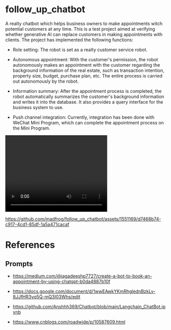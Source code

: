# follow_up_chatbot

A realty chatbot which helps business owners to make appointments witch potential customers at any time. This is a test project aimed at verifying whether generative AI can replace customers in making appointments with clients. The project has implemented the following functions:

- Role setting: The robot is set as a realty customer service robot.

- Autonomous appointment: With the customer's permission, the robot autonomously makes an appointment with the customer regarding the background information of the real estate, such as transaction intention, property size, budget, purchase plan, etc. The entire process is carried out autonomously by the robot.

- Information summary: After the appointment process is completed, the robot automatically summarizes the customer's background information and writes it into the database. It also provides a query interface for the business system to use.

- Push channel integration: Currently, integration has been done with WeChat Mini Program, which can complete the appointment process on the Mini Program.

<video width="320" height="240" autoplay="autoplay" preload="auto" controls>
    <source src="https://github.com/madfrog/follow_up_chatbot/assets/1551169/d7468b74-c917-4cd1-85df-1a5a471cacaf" type="video/mp4">
</video>

https://github.com/madfrog/follow_up_chatbot/assets/1551169/d7468b74-c917-4cd1-85df-1a5a471cacaf


# References

## Prompts

- https://medium.com/@jagadeeshp7727/create-a-bot-to-book-an-appointment-by-using-chatgpt-b0da4887b10f

- https://docs.google.com/document/d/1wwEAwkYKmRhglednBzkLv-8JJfHR3yq5Q-mQ3I03Whs/edit

- https://github.com/Anshhh369/Chatbot/blob/main/Langchain_ChatBot.ipynb

- https://www.cnblogs.com/roadwide/p/10587609.html
